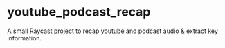 # youtube_podcast_recap
A small Raycast project to recap youtube and podcast audio &amp; extract key information. 

